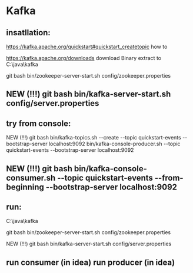 # Kafka

insatllation:
--------------------------
https://kafka.apache.org/quickstart#quickstart_createtopic
how to

https://kafka.apache.org/downloads
download Binary
extract to
C:\java\kafka

git bash
bin/zookeeper-server-start.sh config/zookeeper.properties

NEW (!!!) git bash
bin/kafka-server-start.sh config/server.properties
--------------------------





try from console:
--------------------------
NEW (!!!) git bash
bin/kafka-topics.sh --create --topic quickstart-events --bootstrap-server localhost:9092
bin/kafka-console-producer.sh --topic quickstart-events --bootstrap-server localhost:9092

NEW (!!!) git bash
bin/kafka-console-consumer.sh --topic quickstart-events --from-beginning --bootstrap-server localhost:9092
--------------------------




run:
--------------------------
C:\java\kafka

git bash
bin/zookeeper-server-start.sh config/zookeeper.properties

NEW (!!!) git bash
bin/kafka-server-start.sh config/server.properties

run consumer (in idea)
run producer (in idea)
--------------------------
